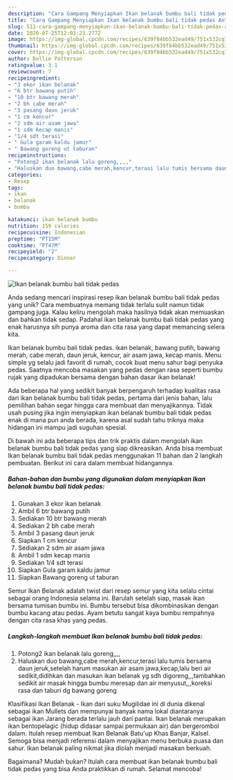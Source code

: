 ```yaml
---
description: "Cara Gampang Menyiapkan Ikan belanak bumbu bali tidak pedas Anti Gagal"
title: "Cara Gampang Menyiapkan Ikan belanak bumbu bali tidak pedas Anti Gagal"
slug: 511-cara-gampang-menyiapkan-ikan-belanak-bumbu-bali-tidak-pedas-anti-gagal
date: 2020-07-25T12:03:23.277Z
image: https://img-global.cpcdn.com/recipes/639f84bb532ead49/751x532cq70/ikan-belanak-bumbu-bali-tidak-pedas-foto-resep-utama.jpg
thumbnail: https://img-global.cpcdn.com/recipes/639f84bb532ead49/751x532cq70/ikan-belanak-bumbu-bali-tidak-pedas-foto-resep-utama.jpg
cover: https://img-global.cpcdn.com/recipes/639f84bb532ead49/751x532cq70/ikan-belanak-bumbu-bali-tidak-pedas-foto-resep-utama.jpg
author: Dollie Patterson
ratingvalue: 3.1
reviewcount: 7
recipeingredient:
- "3 ekor ikan belanak"
- "6 btr bawang putih"
- "10 btr bawang merah"
- "2 bh cabe merah"
- "3 pasang daun jeruk"
- "1 cm kencur"
- "2 sdm air asam jawa"
- "1 sdm kecap manis"
- "1/4 sdt terasi"
- " Gula garam kaldu jamur"
- " Bawang goreng ut taburan"
recipeinstructions:
- "Potong2 ikan belanak lalu goreng,,,,"
- "Haluskan duo bawang,cabe merah,kencur,terasi lalu tumis bersama daun jeruk,setelah harum masukan air asam jawa,kecap,lalu beri air sedikit,didihkan dan masukan ikan belanak yg sdh digoreng,,,tambahkan sedikit air masak hingga bumbu meresap dan air menyusut,,,koreksi rasa dan taburi dg bawang goreng"
categories:
- Resep
tags:
- ikan
- belanak
- bumbu

katakunci: ikan belanak bumbu 
nutrition: 159 calories
recipecuisine: Indonesian
preptime: "PT15M"
cooktime: "PT47M"
recipeyield: "2"
recipecategory: Dinner

---
```



![Ikan belanak bumbu bali tidak pedas](https://img-global.cpcdn.com/recipes/639f84bb532ead49/751x532cq70/ikan-belanak-bumbu-bali-tidak-pedas-foto-resep-utama.jpg)

Anda sedang mencari inspirasi resep ikan belanak bumbu bali tidak pedas yang unik? Cara membuatnya memang tidak terlalu sulit namun tidak gampang juga. Kalau keliru mengolah maka hasilnya tidak akan memuaskan dan bahkan tidak sedap. Padahal ikan belanak bumbu bali tidak pedas yang enak harusnya sih punya aroma dan cita rasa yang dapat memancing selera kita.

Ikan belanak bumbu bali tidak pedas. ikan belanak, bawang putih, bawang merah, cabe merah, daun jeruk, kencur, air asam jawa, kecap manis. Menu simple yg selalu jadi favorit di rumah, cocok buat menu sahur bagi penyuka pedas. Saatnya mencoba masakan yang pedas dengan rasa seperti bumbu rujak yang dipadukan bersama dengan bahan dasar ikan belanak!

Ada beberapa hal yang sedikit banyak berpengaruh terhadap kualitas rasa dari ikan belanak bumbu bali tidak pedas, pertama dari jenis bahan, lalu pemilihan bahan segar hingga cara membuat dan menyajikannya. Tidak usah pusing jika ingin menyiapkan ikan belanak bumbu bali tidak pedas enak di mana pun anda berada, karena asal sudah tahu triknya maka hidangan ini mampu jadi suguhan spesial.


Di bawah ini ada beberapa tips dan trik praktis dalam mengolah ikan belanak bumbu bali tidak pedas yang siap dikreasikan. Anda bisa membuat Ikan belanak bumbu bali tidak pedas menggunakan 11 bahan dan 2 langkah pembuatan. Berikut ini cara dalam membuat hidangannya.

<!--inarticleads1-->

##### Bahan-bahan dan bumbu yang digunakan dalam menyiapkan Ikan belanak bumbu bali tidak pedas:

1. Gunakan 3 ekor ikan belanak
1. Ambil 6 btr bawang putih
1. Sediakan 10 btr bawang merah
1. Sediakan 2 bh cabe merah
1. Ambil 3 pasang daun jeruk
1. Siapkan 1 cm kencur
1. Sediakan 2 sdm air asam jawa
1. Ambil 1 sdm kecap manis
1. Sediakan 1/4 sdt terasi
1. Siapkan  Gula garam kaldu jamur
1. Siapkan  Bawang goreng ut taburan


Semur Ikan Belanak adalah twist dari resep semur yang kita selalu cintai sebagai orang Indonesia selama ini. Barulah setelah siap, masak ikan bersama tumisan bumbu ini. Bumbu tersebut bisa dikombinasikan dengan bumbu kacang atau pedas. Ayam betutu sangat kaya bumbu rempahnya dengan cita rasa khas yang pedas. 

<!--inarticleads2-->

##### Langkah-langkah membuat Ikan belanak bumbu bali tidak pedas:

1. Potong2 ikan belanak lalu goreng,,,,
1. Haluskan duo bawang,cabe merah,kencur,terasi lalu tumis bersama daun jeruk,setelah harum masukan air asam jawa,kecap,lalu beri air sedikit,didihkan dan masukan ikan belanak yg sdh digoreng,,,tambahkan sedikit air masak hingga bumbu meresap dan air menyusut,,,koreksi rasa dan taburi dg bawang goreng


Klasifikasi Ikan Belanak - Ikan dari suku Mugilidae ini di dunia dikenal sebagai ikan Mullets dan mempunyai banyak nama lokal diantaranya sebagai ikan Jarang berada terlalu jauh dari pantai. Ikan belanak merupakan ikan bentopelagic (hidup didasar sampai permukaan air) dan bergerombol dalam. Itulah resep membuat Ikan Belanak Batu&#39;up Khas Banjar, Kalsel. Semoga bisa menjadi referensi dalam menyajikan menu berbuka puasa dan sahur. Ikan belanak paling nikmat jika diolah menjadi masakan berkuah. 

Bagaimana? Mudah bukan? Itulah cara membuat ikan belanak bumbu bali tidak pedas yang bisa Anda praktikkan di rumah. Selamat mencoba!
